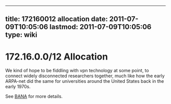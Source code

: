
---
title: 172160012 allocation
date: 2011-07-09T10:05:06
lastmod: 2011-07-09T10:05:06
type: wiki
---
172.16.0.0/12 Allocation
========================

We kind of hope to be fiddling with vpn technology at some point, to
connect widely disconnected researchers together, much like how the
early ARPA-net did the same for universities around the United States
back in the early 1970s.

See [BANA](/bloat/wiki/BANA.md) for more details.
